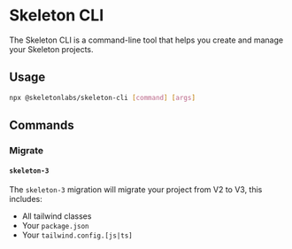 # Skeleton CLI

The Skeleton CLI is a command-line tool that helps you create and manage your Skeleton projects.

## Usage

```bash
npx @skeletonlabs/skeleton-cli [command] [args]
```

## Commands

### Migrate

#### `skeleton-3`

The `skeleton-3` migration will migrate your project from V2 to V3, this includes:

- All tailwind classes
- Your `package.json`
- Your `tailwind.config.[js|ts]`
